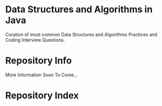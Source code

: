 # Data Structures and Algorithms in Java
Curation of most common Data Structures and Algorithms Practices and Coding Interview Questions.

# Repository Info

More Information Soon To Come...

# Repository Index
